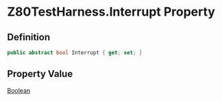 # Z80TestHarness.Interrupt Property
## Definition

```c#
public abstract bool Interrupt { get; set; }
```

## Property Value

[Boolean](https://learn.microsoft.com/en-gb/dotnet/api/System.Boolean)
